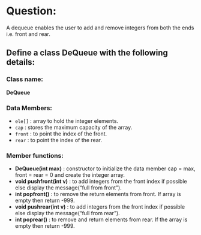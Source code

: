 # Question:

A dequeue enables the user to add and remove integers from both the ends i.e. front and rear.

## Define a class DeQueue with the following details:

### Class name:
**DeQueue**

### Data Members:
- `ele[]` : array to hold the integer elements.
- `cap` : stores the maximum capacity of the array.
- `front` : to point the index of the front.
- `rear` : to point the index of the rear.

### Member functions:
- **DeQueue(int max)** : constructor to initialize the data member cap = max, front = rear = 0 and create the integer array.
- **void pushfront(int v)** : to add integers from the front index if possible else display the message(“full from front”).
- **int popfront()** : to remove the return elements from front. If array is empty then return -999.
- **void pushrear(int v)** : to add integers from the front index if possible else display the message(“full from rear”).
- **int poprear()** : to remove and return elements from rear. If the array is empty then return -999.
